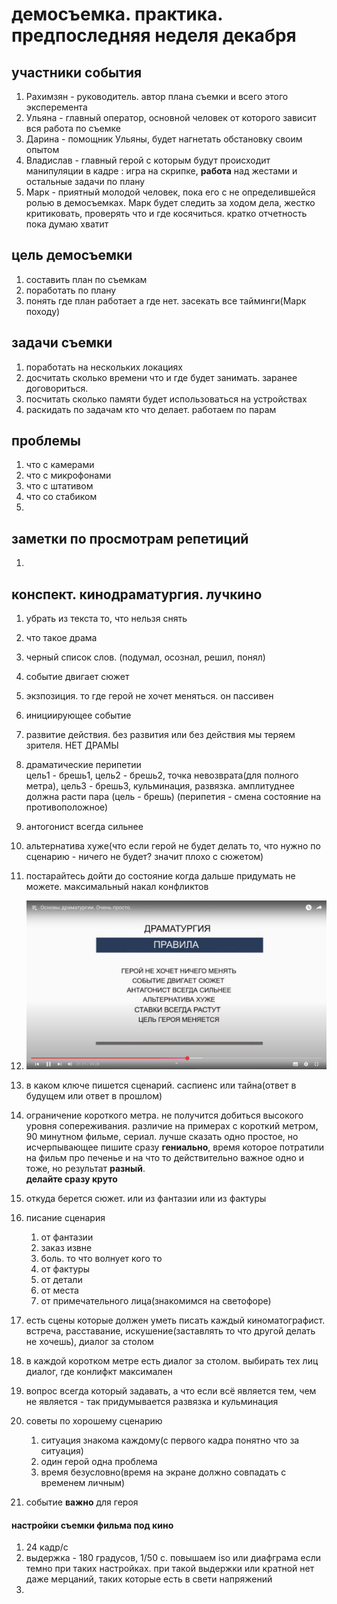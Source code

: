 # демосъемка. практика. предпоследняя неделя декабря
## участники события
1. Рахимзян - руководитель. автор плана съемки и всего этого эксперемента
2. Ульяна - главный оператор, основной человек от которого зависит вся работа по съемке
3. Дарина - помощник Ульяны, будет нагнетать обстановку своим опытом
4. Владислав - главный герой с которым будут происходит манипуляции в кадре :  игра на скрипке, **работа** над жестами и остальные задачи по плану
5. Марк - приятный молодой человек, пока его с не определившейся ролью в демосъемках. Марк будет следить за ходом дела, жестко критиковать, проверять что и где косячиться. кратко отчетность
пока думаю хватит
## цель демосъемки
1. составить план по съемкам
2. поработать по плану
3. понять где план работает а где нет. засекать все тайминги(Марк походу)
<!-- 4.  -->

## задачи съемки
1. поработать на нескольких локациях
2. досчитать сколько времени что и где будет занимать. заранее договориться. 
3. посчитать сколько памяти будет использоваться на устройствах
4. раскидать по задачам кто что делает. работаем по парам
## проблемы
1. что с камерами
2. что с микрофонами
3. что с штативом
4. что со стабиком
5. 

## заметки по просмотрам репетиций
1. 

## конспект. кинодраматургия. лучкино
1. убрать из текста то, что нельзя снять
2. что такое драма
3. черный список слов. (подумал, осознал, решил, понял)
4. событие двигает сюжет
5. экзпозиция. то где герой не хочет меняться. он пассивен
6. инициирующее событие
7. развитие действия. без развития или без действия мы теряем зрителя. НЕТ ДРАМЫ
8. драматические перипетии  
    цель1 - брешь1, цель2 - брешь2, точка невозврата(для полного метра), цель3 - брешь3, кульминация, развязка. амплитуднее должна расти пара (цель - брешь)
    (перипетия - смена состояние на противоположное)
9. антогонист всегда сильнее
10. альтернатива хуже(что если герой не будет делать то, что нужно по сценарию - ничего не будет? значит плохо с сюжетом)
11. постарайтесь дойти до состояние когда дальше придумать не можете. максимальный накал конфликтов
12. ![alt text](<../media_files/image copy 14.png>)
13. в каком ключе пишется сценарий. саспиенс или тайна(ответ в будущем или ответ в прошлом)
14. ограничение короткого метра. не получится добиться высокого уровня сопереживания. различие на примерах с короткий метром, 90 минутном фильме, сериал.
лучше сказать одно простое, но исчерпывающее
пишите сразу **гениально**, время которое потратили на фильм про печенье и на что то действительно важное одно и тоже, но результат **разный**.  
    **делайте сразу круто**

15. откуда берется сюжет. или из фантазии или из фактуры
16. писание сценария
    1.  от фантазии
    2.  заказ извне
    3.  боль. то что волнует кого то
    4.  от фактуры
    5.  от детали
    6.  от места
    7.  от примечательного лица(знакомимся на светофоре)
17. есть сцены которые должен уметь писать каждый киноматографист.   
встреча, расставание, искушение(заставлять то что другой делать не хочешь), диалог за столом
18. в каждой коротком метре есть диалог за столом. выбирать тех лиц диалог, где конлифкт максимален
19. вопрос всегда который задавать, а что если всё является тем, чем не является - так придумывается развязка и кульминация
20. советы по хорошему сценарию
    1.  ситуация знакома каждому(с первого кадра понятно что за ситуация)
    2.  один герой одна проблема
    3.  время безусловно(время на экране должно совпадать с временем личным)
21. событие **важно** для героя

#### настройки съемки фильма под кино
1. 24 кадр/с
2. выдержка - 180 градусов,  1/50 с. повышаем iso или диафграма если темно при таких настройках. при такой выдержки или кратной нет даже мерцаний, таких которые есть в свети напряжений
3. 